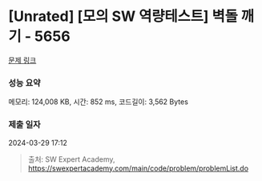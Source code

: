 # [Unrated] [모의 SW 역량테스트] 벽돌 깨기 - 5656 

[문제 링크](https://swexpertacademy.com/main/code/problem/problemDetail.do?contestProbId=AWXRQm6qfL0DFAUo) 

### 성능 요약

메모리: 124,008 KB, 시간: 852 ms, 코드길이: 3,562 Bytes

### 제출 일자

2024-03-29 17:12



> 출처: SW Expert Academy, https://swexpertacademy.com/main/code/problem/problemList.do
